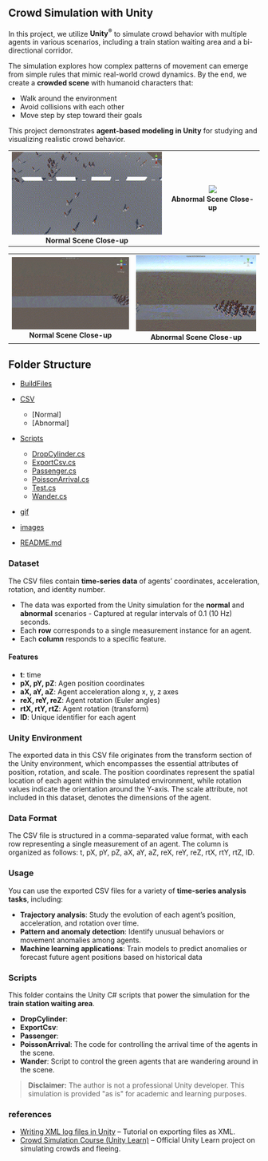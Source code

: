 ## Crowd Simulation with Unity
In this project, we utilize **Unity<sup>®</sup>** to simulate crowd behavior with multiple agents in various scenarios, including a train station waiting area and a bi-directional corridor. 

The simulation explores how complex patterns of movement can emerge from simple rules that mimic real-world crowd dynamics. By the end, we create a **crowded scene** with humanoid characters that:  
- Walk around the environment  
- Avoid collisions with each other  
- Move step by step toward their goals

This project demonstrates **agent-based modeling in Unity** for studying and visualizing realistic crowd behavior.

<table>
  <tr>
    <td align="center">
      <img src="gif/NormalSceneCloseUp.gif" width="320"><br>
      <b>Normal Scene Close-up</b>
    </td>
    <td align="center">
      <img src="gif/AbnormalSceneCloseUp.gif" width="320"><br>
      <b>Abnormal Scene Close-up</b>
    </td>
  </tr>
</table>  

<table>
  <tr>
    <td align="center">
      <img src="gif/Normal_Scene_Collision.gif" width="320"><br>
      <b>Normal Scene Close-up</b>
    </td>
    <td align="center">
      <img src="gif/Abnormal_Scene_Collision.gif" width="320"><br>
      <b>Abnormal Scene Close-up</b>
    </td>
  </tr>
</table>  

## Folder Structure
 * [BuildFiles](./BuildFiles)
 * [CSV](./CSV)
   * [Normal]
   * [Abnormal]
 * [Scripts](./Scripts)
   * [DropCylinder.cs](./Scripts/DropCylinder.cs)
   * [ExportCsv.cs](./Scripts/ExportCsv.cs)
   * [Passenger.cs](./Scripts/Passenger.cs)
   * [PoissonArrival.cs](./Scripts/PoissonArrival.cs)
   * [Test.cs](./Scripts/Test.cs)
   * [Wander.cs](./Scripts/Wander.cs)
 
 * [gif](./gif)
 * [images](./images)
 * [README.md](./)

### Dataset
The CSV files contain **time-series data** of agents’ coordinates, acceleration, rotation, and
identity number. 
- The data was exported from the Unity simulation for the **normal** and **abnormal** scenarios - Captured at regular intervals of 0.1 (10 Hz) seconds.
- Each **row** corresponds to a single measurement instance for an agent.
- Each **column** responds to a specific feature.

#### Features
* **t**: time  
*	**pX, pY, pZ**: Agen position coordinates
*	**aX, aY, aZ**: Agent acceleration along x, y, z axes 
*	**reX, reY, reZ**: Agent rotation (Euler angles)
*	**rtX, rtY, rtZ**: Agent rotation (transform)   
*	**ID**: Unique identifier for each agent

### Unity Environment
The exported data in this CSV file originates from the transform section of the Unity environment, which encompasses the essential attributes of position, rotation, and scale. The position coordinates represent the spatial location of each agent within the simulated environment, while rotation values indicate the orientation around the Y-axis. The scale attribute, not included in this dataset, denotes the dimensions of the agent. 

### Data Format
The CSV file is structured in a comma-separated value format, with each row representing a single measurement of an agent. The column is organized as follows: t, pX, pY, pZ, aX, aY, aZ, reX, reY, reZ, rtX, rtY, rtZ, ID. 

### Usage
You can use the exported CSV files for a variety of **time-series analysis tasks**, including:
- **Trajectory analysis**: Study the evolution of each agent’s position, acceleration, and rotation over time.  
- **Pattern and anomaly detection**: Identify unusual behaviors or movement anomalies among agents.  
- **Machine learning applications**: Train models to predict anomalies or forecast future agent positions based on historical data

### Scripts
This folder contains the Unity C# scripts that power the simulation for the **train station waiting area**.
* **DropCylinder**:  
*	**ExportCsv**: 
*	**Passenger**:  
*	**PoissonArrival**: The code for controlling the arrival time of the agents in the scene.
*	**Wander**: Script to control the green agents that are wandering around in the scene. 

>  **Disclaimer:** The author is not a professional Unity developer. This simulation is provided "as is" for academic and learning purposes.  

### references
- [Writing XML log files in Unity](https://xeophin.net/en/blog/2010/05/12/writing-xml-log-files-unity-3d-using-c) – Tutorial on exporting files as XML.  
- [Crowd Simulation Course (Unity Learn)](https://learn.unity.com/project/crowd-simulation) – Official Unity Learn project on simulating crowds and fleeing.  
